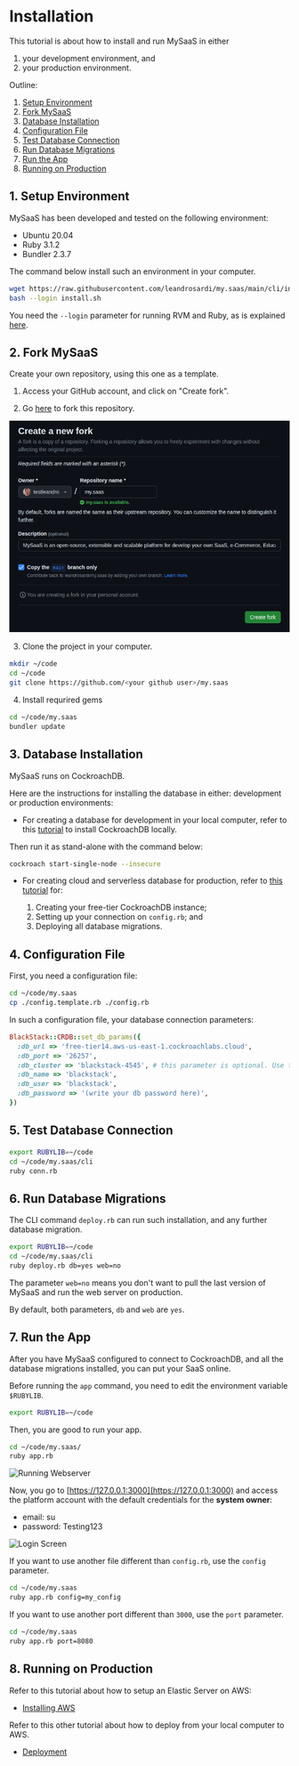# Installation

This tutorial is about how to install and run MySaaS in either

1. your development environment, and
2. your production environment.

Outline:

1. [Setup Environment](#1-setup-environment)
2. [Fork MySaaS](#2-fork-mysaas)
3. [Database Installation](#3-configuration-file)
4. [Configuration File](#4-test-database-connection)
5. [Test Database Connection](#5-run-database-migrations)
6. [Run Database Migrations](#6-run-the-app)
7. [Run the App](#7-running-on-production)
8. [Running on Production](#7-running-on-production)

## 1. Setup Environment

MySaaS has been developed and tested on the following environment:
- Ubuntu 20.04
- Ruby 3.1.2
- Bundler 2.3.7

The command below install such an environment in your computer.

```bash
wget https://raw.githubusercontent.com/leandrosardi/my.saas/main/cli/install.sh
bash --login install.sh
```

You need the `--login` parameter for running RVM and Ruby, as is explained [here](https://stackoverflow.com/questions/9336596/rvm-installation-not-working-rvm-is-not-a-function).

## 2. Fork MySaaS

Create your own repository, using this one as a template.

1. Access your GitHub account, and click on "Create fork".

2. Go [here](https://github.com/leandrosardi/my.saas/fork) to fork this repository.

![How to Fork My.SaaS](./docu/thumbnails/fork.png)

3. Clone the project in your computer.

```bash
mkdir ~/code
cd ~/code
git clone https://github.com/<your github user>/my.saas
```

4. Install requrired gems

```bash
cd ~/code/my.saas
bundler update
```

## 3. Database Installation

MySaaS runs on CockroachDB. 

Here are the instructions for installing the database in either: development or production environments:

- For creating a database for development in your local computer, refer to this [tutorial](https://www.cockroachlabs.com/docs/stable/install-cockroachdb-linux) to install CockroachDB locally.

Then run it as stand-alone with the command below:

```bash
cockroach start-single-node --insecure
```

- For creating cloud and serverless database for production, refer to [this tutorial](./docu/01.Installing-crdb.md) for:

	1. Creating your free-tier CockroachDB instance;
	2. Setting up your connection on `config.rb`; and
	3. Deploying all database migrations.

## 4. Configuration File

First, you need a configuration file:

```bash
cd ~/code/my.saas
cp ./config.template.rb ./config.rb
```

In such a configuration file, your database connection parameters:

```ruby
BlackStack::CRDB::set_db_params({ 
  :db_url => 'free-tier14.aws-us-east-1.cockroachlabs.cloud',
  :db_port => '26257', 
  :db_cluster => 'blackstack-4545', # this parameter is optional. Use this when using CRDB serverless.
  :db_name => 'blackstack', 
  :db_user => 'blackstack', 
  :db_password => '(write your db password here)',
})
```

## 5. Test Database Connection

```bash
export RUBYLIB=~/code
cd ~/code/my.saas/cli
ruby conn.rb
```

## 6. Run Database Migrations

The CLI command `deploy.rb` can run such installation, and any further database migration.

```bash
export RUBYLIB=~/code
cd ~/code/my.saas/cli
ruby deploy.rb db=yes web=no
```

The parameter `web=no` means you don't want to pull the last version of MySaaS and run the web server on production.

By default, both parameters, `db` and `web` are `yes`.

## 7. Run the App

After you have MySaaS configured to connect to CockroachDB, and all the database migrations installed, you can put your SaaS online.

Before running the `app` command, you need to edit the environment variable `$RUBYLIB`.

```bash
export RUBYLIB=~/code
```

Then, you are good to run your app.

```bash
cd ~/code/my.saas/
ruby app.rb
```

![Running Webserver](https://user-images.githubusercontent.com/55877846/233084747-78509c55-fdb2-4f95-b504-78a93262e605.png)

Now, you go to [https://127.0.0.1:3000](https://127.0.0.1:3000) and access the platform account with the default credentials for the **system owner**:
- email: su
- password: Testing123

![Login Screen](https://user-images.githubusercontent.com/55877846/233084855-97befabf-ac32-474b-8f74-b482df682e80.png)

If you want to use another file different than `config.rb`, use the `config` parameter.

```bash
cd ~/code/my.saas
ruby app.rb config=my_config
```

If you want to use another port different than `3000`, use the `port` parameter.

```bash
cd ~/code/my.saas
ruby app.rb port=8080
```

## 8. Running on Production

Refer to this tutorial about how to setup an Elastic Server on AWS:

- [Installing AWS](./docu/1.installing-aws.md)


Refer to this other tutorial about how to deploy from your local computer to AWS.

- [Deployment](./docu/4.installing-aws.md)